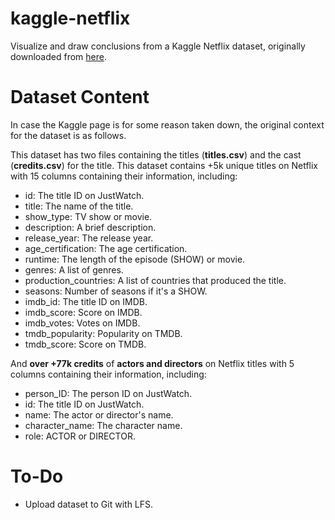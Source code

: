 # kaggle-netflix
Visualize and draw conclusions from a Kaggle Netflix dataset, originally downloaded from [here](https://www.kaggle.com/datasets/victorsoeiro/netflix-tv-shows-and-movies).

# Dataset Content
In case the Kaggle page is for some reason taken down, the original context for the dataset is as follows.

This dataset has two files containing the titles (**titles.csv**) and the cast (**credits.csv**) for the title. This dataset contains +5k unique titles on Netflix with 15 columns containing their information, including:

- id: The title ID on JustWatch.
- title: The name of the title.
- show_type: TV show or movie.
- description: A brief description.
- release_year: The release year.
- age_certification: The age certification.
- runtime: The length of the episode (SHOW) or movie.
- genres: A list of genres.
- production_countries: A list of countries that produced the title.
- seasons: Number of seasons if it's a SHOW.
- imdb_id: The title ID on IMDB.
- imdb_score: Score on IMDB.
- imdb_votes: Votes on IMDB.
- tmdb_popularity: Popularity on TMDB.
- tmdb_score: Score on TMDB.

And **over +77k credits** of **actors and directors** on Netflix titles with 5 columns containing their information, including:

- person_ID: The person ID on JustWatch.
- id: The title ID on JustWatch.
- name: The actor or director's name.
- character_name: The character name.
- role: ACTOR or DIRECTOR.

# To-Do
 - Upload dataset to Git with LFS.
